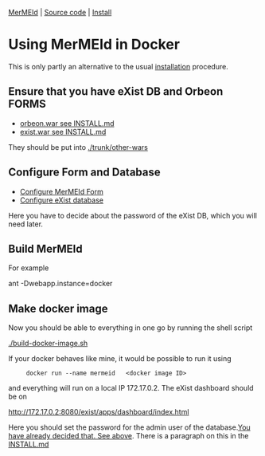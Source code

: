 

[MerMEId](../README.md) | [Source code](./README.md) | [Install](INSTALL.md)

# Using MerMEId in Docker 

This is only partly an alternative to the usual [installation](INSTALL.md) procedure.

## Ensure that you have eXist DB and Orbeon FORMS

* [orbeon.war see INSTALL.md](INSTALL.md#4-install-orbeon)
* [exist.war see INSTALL.md](INSTALL.md#3-install-exist-db)

They should be put into [./trunk/other-wars](./other-wars)

## Configure Form and Database

* [Configure MerMEId Form](INSTALL.md#5-configure-mermeid-form)
* [Configure eXist database](INSTALL.md#6-configure-database)

Here you have to decide about the password of the eXist DB, which you will need later.

## Build MerMEId

For example

ant -Dwebapp.instance=docker
    						
## Make docker image
 
Now you should be able to everything in one go by running the shell script

[./build-docker-image.sh](./trunk/build-docker-image.sh)
    						
If your docker behaves like mine, it would be possible to run it using

```
     docker run --name mermeid   <docker image ID>

```    						

and everything will run on a local IP 172.17.0.2. The eXist dashboard should be on

http://172.17.0.2:8080/exist/apps/dashboard/index.html

Here you should set the password for the admin user of the
database.[You have already decided that. See
above](#configure-form-and-database). There is a paragraph on this in the [INSTALL.md](INSTALL.md#exist-db-password)
